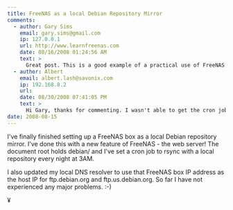 ```yaml
---
title: FreeNAS as a local Debian Repository Mirror
comments:
  - author: Gary Sims
    email: gary.sims@gmail.com
    ip: 127.0.0.1
    url: http://www.learnfreenas.com
    date: 08/16/2008 01:24:56 AM
    text: >
      Great post. This is a good example of a practical use of FreeNAS. Which version did you use? Rsync in FreeNAS is very stable and the ability to schedule syncs is great.<br/><br/>Regards,<br/><br/>Gary<br/>--<br/><a href="http://www.learnfreenas.com" rel="nofollow">http://www.learnfreenas.com</a>
  - author: Albert
    email: albert.lash@savonix.com
    ip: 192.168.8.2
    url:
    date: 08/30/2008 07:41:05 PM
    text: >
      Hi Gary, thanks for commenting. I wasn't able to get the cron job on FreeNAS to work for some reason. Its strange, because I was able to confirm the cron job was getting triggered, but the anonftpsync was failing.<br/><br/>As an alternative, I decided to use another machine to manage the cron job, so I now have two debian mirrors, but that's fine with me!
date: 2008-08-15
---
```

I've finally finished setting up a FreeNAS box as a local Debian repository mirror. I've done this with a new feature of FreeNAS - the web server! The document root holds debian/ and I've set a cron job to rsync with a local repository every night at 3AM.

I also updated my local DNS resolver to use that FreeNAS box IP address as the host IP for ftp.debian.org and ftp.us.debian.org. So far I have not experienced any major problems. :-)

¥

